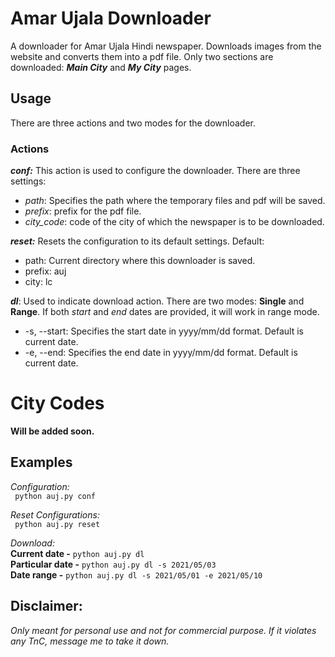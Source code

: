 # Amar Ujala Downloader

A downloader for Amar Ujala Hindi newspaper. Downloads images from the website and converts them into a pdf file. Only two sections are downloaded: _**Main City**_ and _**My City**_ pages.

## Usage
There are three actions and two modes for the downloader.

### Actions
**_conf:_** This action is used to configure the downloader. There are three settings: <br />
- _path_: Specifies the path where the temporary files and pdf will be saved.
- _prefix_: prefix for the pdf file.
- *city_code*: code of the city of which the newspaper is to be downloaded.

**_reset:_** Resets the configuration to its default settings.
Default:
* path: Current directory where this downloader is saved. 
* prefix: auj
* city: lc

**_dl_**: Used to indicate download action. There are two modes: **Single** and **Range**. If both _start_ and _end_ dates are provided, it will work in range mode.
* -s, --start: Specifies the start date in yyyy/mm/dd format. Default is current date.
* -e, --end: Specifies the end date in yyyy/mm/dd format. Default is current date.

# City Codes
**Will be added soon.**

## Examples
*Configuration:* <br/>
``` python auj.py conf```

*Reset Configurations:* <br/>
``` python auj.py reset```

*Download:* <br/>
**Current date -** ```python auj.py dl``` <br/>
**Particular date -** ```python auj.py dl -s 2021/05/03``` <br/>
**Date range -** ```python auj.py dl -s 2021/05/01 -e 2021/05/10``` <br/>

## Disclaimer:
_Only meant for personal use and not for commercial purpose. If it violates any TnC, message me to take it down._